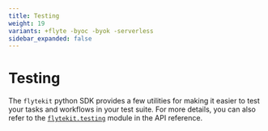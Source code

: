 ```yaml
---
title: Testing
weight: 19
variants: +flyte -byoc -byok -serverless
sidebar_expanded: false
---
```


# Testing

The `flytekit` python SDK provides a few utilities for making it easier to test
your tasks and workflows in your test suite. For more details, you can also refer
to the [`flytekit.testing`](/api-reference/flytekit/packages/flytekit.testing) module in the API reference.

<!-- TODO: how to add a reference to a flytekit module? I need that to replace the py:mod use above -->
